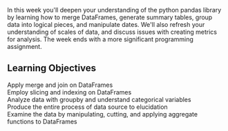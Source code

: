 In this week you'll deepen your understanding of the python pandas library by learning how to merge DataFrames, generate summary tables, group data into logical pieces, and manipulate dates. We'll also refresh your understanding of scales of data, and discuss issues with creating metrics for analysis. The week ends with a more significant programming assignment.

## Learning Objectives
Apply merge and join on DataFrames</br>
Employ slicing and indexing on DataFrames</br>
Analyze data with groupby and understand categorical variables</br>
Produce the entire process of data source to elucidation</br>
Examine the data by manipulating, cutting, and applying aggregate functions to DataFrames</br>
